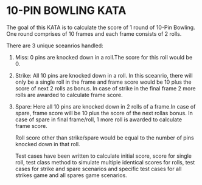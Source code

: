 # 10-PIN BOWLING KATA

The goal of this KATA is to calculate the score of 1 round of 10-Pin Bowling. 
One round comprises of 10 frames and each frame consists of 2 rolls.

There are 3 unique sceanrios handled:
1. Miss: 0 pins are knocked down in a roll.The score for this roll would be 0.
2. Strike: All 10 pins are knocked down in a roll. In this sceanrio, there will only be a single roll
   in the frame and frame score would be 10 plus the score of next 2 rolls as bonus. In case of strike in
   the final frame 2 more rolls are awarded to calculate frame score.
3. Spare: Here all 10 pins are knocked down in 2 rolls of a frame.In case of spare, frame score will be 10
   plus the score of the next rollas bonus. In case of spare in final frame/roll, 1 more roll is awarded to
   calculate frame score.
   
   Roll score other than strike/spare would be equal to the number of pins knocked down in that roll.
   
   Test cases have been written to calculate initial score, score for single roll, test class method to simulate multiple
   identical scores for rolls, test cases for strike and spare scenarios and specific test cases for all strikes game and
   all spares game scenarios.
   
